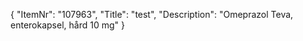 {
  "ItemNr": "107963",
  "Title": "test",
  "Description": "Omeprazol Teva, enterokapsel, hård 10 mg"
}